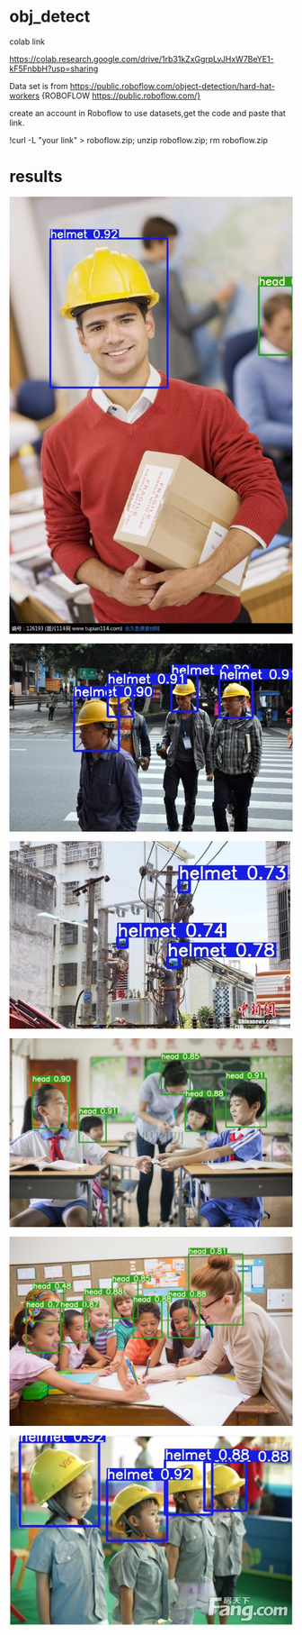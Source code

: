 # obj_detect
colab link

https://colab.research.google.com/drive/1rb31kZxGgrpLvJHxW7BeYE1-kF5FnbbH?usp=sharing

Data set is from https://public.roboflow.com/object-detection/hard-hat-workers {ROBOFLOW https://public.roboflow.com/}

create an account in Roboflow to use datasets,get the code and paste that link.
 
 !curl -L "your link" > roboflow.zip; unzip roboflow.zip; rm roboflow.zip
 

# results

![](output/helm_000197.jpg)

![](output/helm_000014.jpg)

![](output/1.png)

![](output/2.png)

![](output/4.png)

![](output/5.png)
